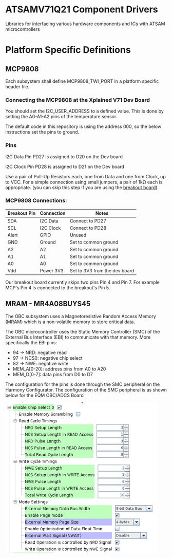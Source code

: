 # ATSAMV71Q21 Component Drivers

Libraries for interfacing various hardware components and ICs with ATSAM microcontrollers

# Platform Specific Definitions

## MCP9808

Each subsystem shall define MCP9808_TWI_PORT in a platform specific header file.

### Connecting the MCP9808 at the Xplained V71 Dev Board

You should set the I2C_USER_ADDRESS to a defined value. This is done by setting the A0-A1-A2 pins of the temperature sensor.

The default code in this repository is using the address 000, so the below instructions set the pins to ground.

### Pins 

I2C Data Pin PD27 is assigned to D20 on the Dev board

I2C Clock Pin PD28 is assigned to D21 on the Dev board

Use a pair of Pull-Up Resistors each, one from Data and one from Clock, up to VCC. For a simple connection using small jumpers, a pair of 1kΩ each is appropriate. (you can skip this step if you are using the [breakout board](https://www.adafruit.com/product/1782)).

### MCP9808 Connections:
| Breakout Pin | Connection | Notes |
| ------ | ----- | ----- |
| SDA | I2C Data | Connect to PD27 |
| SCL | I2C Clock | Connect to PD28 |
| Alert | GPIO | Unused |
| GND | Ground | Set to common ground |
| A2 | A2 | Set to common ground |
| A1 | A1 | Set to common ground |
| A0 | A0 | Set to common ground |
| Vdd | Power 3V3 | Set to 3V3 from the dev board |

Our breakout board currently skips two pins Pin 4 and Pin 7. For example MCP's Pin 4 is connected to the breakout's Pin 5. 

## MRAM - MR4A08BUYS45

The OBC subsystem uses a Magnetoresistive Random Access Memory (MRAM) which is a non-volatile 
memory to store critical data.

The OBC microcontroller uses the Static Memory Controller (SMC) of the External Bus Interface (EBI)
to 
communicate with that memory. 
More 
specifically the EBI pins:
- 94 -> NRD: negative read
- 97 -> NCS0: negative chip select
- 82 -> NWE: negative write
- MEM_A\[0-20\]: address pins from A0 to A20
- MEM_D\[0-7\]: data pins from D0 to D7

The configuration for the pins is done through the SMC peripheral on the Harmony Configurator.
The configuration of the SMC peripheral is as shown below for the EQM OBC/ADCS Board

![img.png](Media/mram_conf.png)

